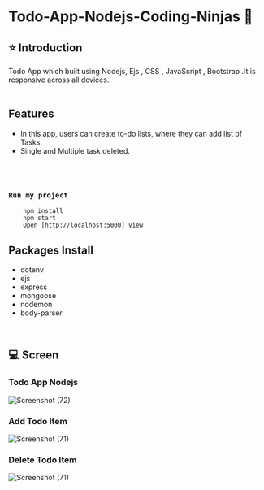 # Todo-App-Nodejs-Coding-Ninjas  🚀
## ⭐ Introduction
Todo App  which built using Nodejs, Ejs , CSS , JavaScript , Bootstrap .It is responsive across all devices.
<br/>
<br/>
## Features 
- In this app, users can create to-do lists, where they can add list of Tasks.
- Single and Multiple task deleted.
<br/>
<br/>

### `Run my project`
```shell
    npm install
    npm start
    Open [http://localhost:5000] view
```

## Packages Install
- dotenv<br/>
- ejs<br/>
- express<br/>
- mongoose<br/>
- nodemon<br/>
- body-parser<br/>

<br/>

## 💻  Screen

### Todo App Nodejs

![Screenshot (72)](https://github.com/ajaykumar2pp/Todo-App-Nodejs-Coding-Ninjas/assets/102378038/c35941ff-01e1-467b-b4a8-cbdf2782de70)

### Add Todo Item
![Screenshot (71)](https://github.com/ajaykumar2pp/Todo-App-Nodejs-Coding-Ninjas/assets/102378038/86f06b4f-50cd-437f-b97c-64ef767505fa)

### Delete Todo Item

![Screenshot (71)](https://github.com/ajaykumar2pp/Todo-App-Nodejs-Coding-Ninjas/assets/102378038/f82caf82-b3eb-4641-ad23-1797585ee1ef)
